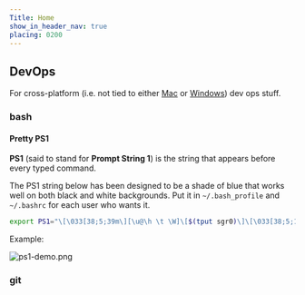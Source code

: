 ```yaml
---
Title: Home
show_in_header_nav: true
placing: 0200
---
```


## DevOps

For cross-platform (i.e. not tied to either [Mac](?mac) or [Windows](?windows)) dev ops stuff.

### bash

#### Pretty PS1

**PS1** (said to stand for **Prompt String 1**) is the string that appears before every typed command.

The PS1 string below has been designed to be a shade of blue that works well on both black and white backgrounds. Put it in `~/.bash_profile` and `~/.bashrc` for each user who wants it.

```bash
export PS1="\[\033[38;5;39m\][\u@\h \t \W]\[$(tput sgr0)\]\[\033[38;5;15m\] \[$(tput sgr0)\]"
```

Example:

![ps1-demo.png](%base_url%/assets/images/ps1-demo.png)

### git
